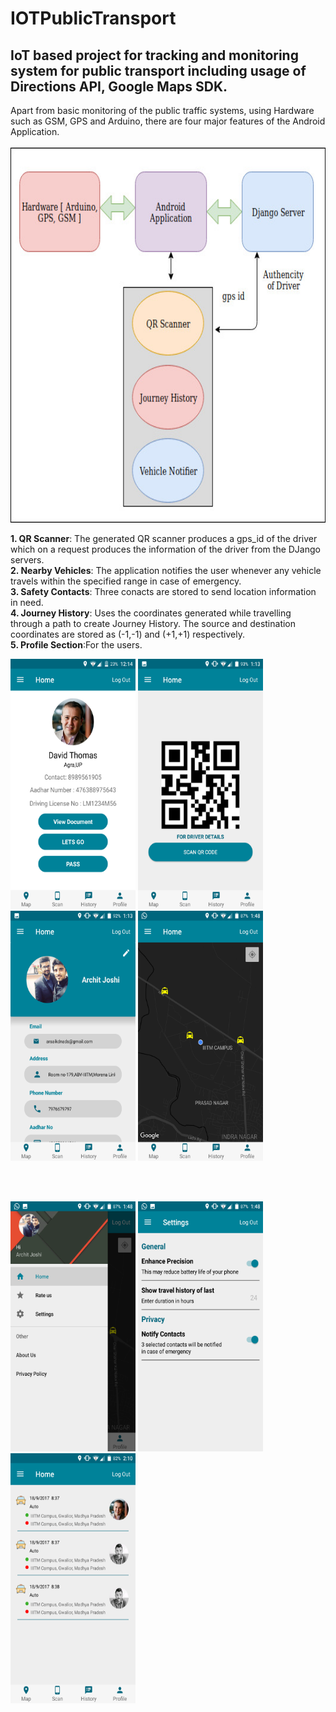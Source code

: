 # IOTPublicTransport
## IoT based project for tracking and monitoring system for public transport including usage of Directions API, Google Maps SDK.

Apart from basic monitoring of the public traffic systems, using Hardware such as GSM, GPS and Arduino, there are four major features
of the Android Application.
</br>
</br>
<img src="https://github.com/sakshichahal53/IOTPublicTransport/blob/master/Untitled%20Diagram.jpg" height="600" width="800">
</br>

**1. QR Scanner**: The generated QR scanner produces a gps_id of the driver which on a request produces the information of the driver from the DJango servers. </br>
**2. Nearby Vehicles**: The application notifies the user whenever any vehicle travels within the specified range in case of emergency. </br>
**3. Safety Contacts**: Three conacts are stored to send location information in need. </br>
**4. Journey History**: Uses the coordinates generated while travelling through a path to create Journey History. The source and destination coordinates are stored as (-1,-1) and (+1,+1) respectively.</br>
**5. Profile Section**:For the users.
</br>

<p float="left">
  <img src="https://github.com/sakshichahal53/IOTPublicTransport/blob/master/gps%20app%20scs/Screenshot_2017-09-18-00-14-21.png" width="200" height="400" />
  <img src="https://github.com/sakshichahal53/IOTPublicTransport/blob/master/gps%20app%20scs/Screenshot_2017-09-18-13-13-32.png" width="200" height="400" />
  <img src="https://github.com/sakshichahal53/IOTPublicTransport/blob/master/gps%20app%20scs/Screenshot_2017-09-18-13-13-56.png" width="200" height="400" />
   <img src="https://github.com/sakshichahal53/IOTPublicTransport/blob/master/gps%20app%20scs/Screenshot_2017-09-18-13-48-43.png" width="200" height="400" />
</p>
</br>
<br/>
<p float="left">
  <img src="https://github.com/sakshichahal53/IOTPublicTransport/blob/master/gps%20app%20scs/Screenshot_2017-09-18-13-48-52.png" width="200" height="400" />
  <img src="https://github.com/sakshichahal53/IOTPublicTransport/blob/master/gps%20app%20scs/Screenshot_2017-09-18-13-48-59.png" width="200" height="400" />
  <img src="https://github.com/sakshichahal53/IOTPublicTransport/blob/master/gps%20app%20scs/Screenshot_2017-09-18-14-10-07.png" width="200" height="400" />
</p>

